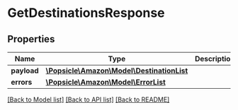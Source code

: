 # GetDestinationsResponse

## Properties
Name | Type | Description | Notes
------------ | ------------- | ------------- | -------------
**payload** | [**\Popsicle\Amazon\Model\DestinationList**](DestinationList.md) |  | [optional] 
**errors** | [**\Popsicle\Amazon\Model\ErrorList**](ErrorList.md) |  | [optional] 

[[Back to Model list]](../../README.md#documentation-for-models) [[Back to API list]](../../README.md#documentation-for-api-endpoints) [[Back to README]](../../README.md)

